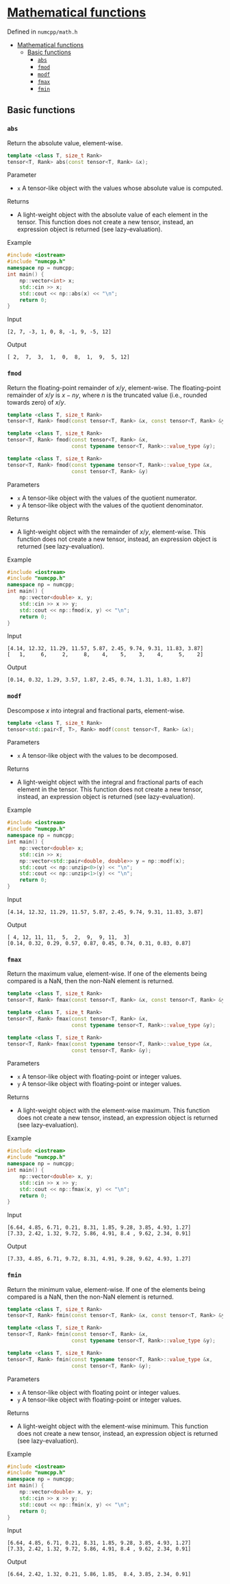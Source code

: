 # [Mathematical functions](./readme.md)

Defined in `numcpp/math.h`

- [Mathematical functions](#mathematical-functions)
  - [Basic functions](#basic-functions)
    - [`abs`](#abs)
    - [`fmod`](#fmod)
    - [`modf`](#modf)
    - [`fmax`](#fmax)
    - [`fmin`](#fmin)

## Basic functions

### `abs`

Return the absolute value, element-wise.
```cpp
template <class T, size_t Rank>
tensor<T, Rank> abs(const tensor<T, Rank> &x);
```

Parameter

* `x` A tensor-like object with the values whose absolute value is computed.

Returns

* A light-weight object with the absolute value of each element in the tensor. This function does not create a new tensor, instead, an expression object is returned (see lazy-evaluation).

Example

```cpp
#include <iostream>
#include "numcpp.h"
namespace np = numcpp;
int main() {
    np::vector<int> x;
    std::cin >> x;
    std::cout << np::abs(x) << "\n";
    return 0;
}
```

Input

```
[2, 7, -3, 1, 0, 8, -1, 9, -5, 12]
```

Output

```
[ 2,  7,  3,  1,  0,  8,  1,  9,  5, 12]
```

### `fmod`

Return the floating-point remainder of $x/y$, element-wise. The floating-point remainder of $x/y$ is $x - ny$, where $n$ is the truncated value (i.e., rounded towards zero) of $x/y$.
```cpp
template <class T, size_t Rank>
tensor<T, Rank> fmod(const tensor<T, Rank> &x, const tensor<T, Rank> &y);

template <class T, size_t Rank>
tensor<T, Rank> fmod(const tensor<T, Rank> &x,
                     const typename tensor<T, Rank>::value_type &y);

template <class T, size_t Rank>
tensor<T, Rank> fmod(const typename tensor<T, Rank>::value_type &x,
                     const tensor<T, Rank> &y)
```

Parameters

* `x` A tensor-like object with the values of the quotient numerator.
* `y` A tensor-like object with the values of the quotient denominator.

Returns

* A light-weight object with the remainder of $x/y$, element-wise. This function does not create a new tensor, instead, an expression object is returned (see lazy-evaluation).

Example

```cpp
#include <iostream>
#include "numcpp.h"
namespace np = numcpp;
int main() {
    np::vector<double> x, y;
    std::cin >> x >> y;
    std::cout << np::fmod(x, y) << "\n";
    return 0;
}
```

Input

```
[4.14, 12.32, 11.29, 11.57, 5.87, 2.45, 9.74, 9.31, 11.83, 3.87]
[   1,     6,     2,     8,    4,    5,    3,    4,     5,    2]
```

Output

```
[0.14, 0.32, 1.29, 3.57, 1.87, 2.45, 0.74, 1.31, 1.83, 1.87]
```

### `modf`

Descompose $x$ into integral and fractional parts, element-wise.
```cpp
template <class T, size_t Rank>
tensor<std::pair<T, T>, Rank> modf(const tensor<T, Rank> &x);
```

Parameters

* `x` A tensor-like object with the values to be decomposed.

Returns

* A light-weight object with the integral and fractional parts of each element in the tensor. This function does not create a new tensor, instead, an expression object is returned (see lazy-evaluation).

Example

```cpp
#include <iostream>
#include "numcpp.h"
namespace np = numcpp;
int main() {
    np::vector<double> x;
    std::cin >> x;
    np::vector<std::pair<double, double>> y = np::modf(x);
    std::cout << np::unzip<0>(y) << "\n";
    std::cout << np::unzip<1>(y) << "\n";
    return 0;
}
```

Input

```
[4.14, 12.32, 11.29, 11.57, 5.87, 2.45, 9.74, 9.31, 11.83, 3.87]
```

Output

```
[ 4, 12, 11, 11,  5,  2,  9,  9, 11,  3]
[0.14, 0.32, 0.29, 0.57, 0.87, 0.45, 0.74, 0.31, 0.83, 0.87]
```

### `fmax`

Return the maximum value, element-wise. If one of the elements being compared is a NaN, then the non-NaN element is returned.
```cpp
template <class T, size_t Rank>
tensor<T, Rank> fmax(const tensor<T, Rank> &x, const tensor<T, Rank> &y);

template <class T, size_t Rank>
tensor<T, Rank> fmax(const tensor<T, Rank> &x,
                     const typename tensor<T, Rank>::value_type &y);

template <class T, size_t Rank>
tensor<T, Rank> fmax(const typename tensor<T, Rank>::value_type &x,
                     const tensor<T, Rank> &y);
```

Parameters

* `x` A tensor-like object with floating-point or integer values.
* `y` A tensor-like object with floating-point or integer values.

Returns

* A light-weight object with the element-wise maximum. This function does not create a new tensor, instead, an expression object is returned (see lazy-evaluation).

Example

```cpp
#include <iostream>
#include "numcpp.h"
namespace np = numcpp;
int main() {
    np::vector<double> x, y;
    std::cin >> x >> y;
    std::cout << np::fmax(x, y) << "\n";
    return 0;
}
```

Input

```
[6.64, 4.85, 6.71, 0.21, 8.31, 1.85, 9.28, 3.85, 4.93, 1.27]
[7.33, 2.42, 1.32, 9.72, 5.86, 4.91, 8.4 , 9.62, 2.34, 0.91]
```

Output

```
[7.33, 4.85, 6.71, 9.72, 8.31, 4.91, 9.28, 9.62, 4.93, 1.27]
```

### `fmin`

Return the minimum value, element-wise. If one of the elements being compared is a NaN, then the non-NaN element is returned.
```cpp
template <class T, size_t Rank>
tensor<T, Rank> fmin(const tensor<T, Rank> &x, const tensor<T, Rank> &y);

template <class T, size_t Rank>
tensor<T, Rank> fmin(const tensor<T, Rank> &x,
                     const typename tensor<T, Rank>::value_type &y);

template <class T, size_t Rank>
tensor<T, Rank> fmin(const typename tensor<T, Rank>::value_type &x,
                     const tensor<T, Rank> &y);
```

Parameters

* `x` A tensor-like object with floating point or integer values.
* `y` A tensor-like object with floating-point or integer values.

Returns

* A light-weight object with the element-wise minimum. This function does not create a new tensor, instead, an expression object is returned (see lazy-evaluation).

Example

```cpp
#include <iostream>
#include "numcpp.h"
namespace np = numcpp;
int main() {
    np::vector<double> x, y;
    std::cin >> x >> y;
    std::cout << np::fmin(x, y) << "\n";
    return 0;
}
```

Input

```
[6.64, 4.85, 6.71, 0.21, 8.31, 1.85, 9.28, 3.85, 4.93, 1.27]
[7.33, 2.42, 1.32, 9.72, 5.86, 4.91, 8.4 , 9.62, 2.34, 0.91]
```

Output

```
[6.64, 2.42, 1.32, 0.21, 5.86, 1.85,  8.4, 3.85, 2.34, 0.91]
```
